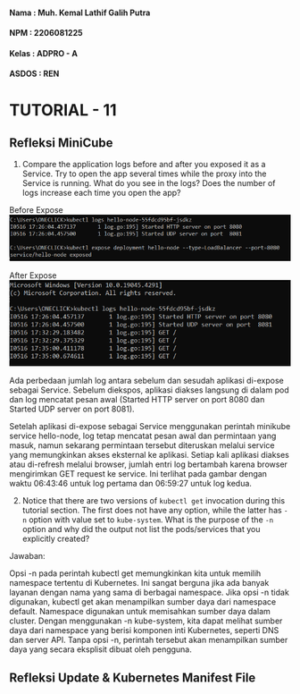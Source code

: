 #### Nama : Muh. Kemal Lathif Galih Putra
#### NPM : 2206081225
#### Kelas : ADPRO - A
#### ASDOS : REN
# TUTORIAL - 11
## Refleksi MiniCube

1. Compare the application logs before and after you exposed it as a Service.
Try to open the app several times while the proxy into the Service is running.
What do you see in the logs? Does the number of logs increase each time you open the app?

Before Expose
![alt text](image.png)

After Expose
![alt text](image-1.png)

Ada perbedaan jumlah log antara sebelum dan sesudah aplikasi di-expose sebagai Service. Sebelum diekspos, aplikasi diakses langsung di dalam pod dan log mencatat pesan awal (Started HTTP server on port 8080 dan Started UDP server on port 8081).

Setelah aplikasi di-expose sebagai Service menggunakan perintah minikube service hello-node, log tetap mencatat pesan awal dan permintaan yang masuk, namun sekarang permintaan tersebut diteruskan melalui service yang memungkinkan akses eksternal ke aplikasi. Setiap kali aplikasi diakses atau di-refresh melalui browser, jumlah entri log bertambah karena browser mengirimkan GET request ke service. Ini terlihat pada gambar dengan waktu 06:43:46 untuk log pertama dan 06:59:27 untuk log kedua.

2. Notice that there are two versions of `kubectl get` invocation during this tutorial section.
The first does not have any option, while the latter has `-n` option with value set to
`kube-system`. What is the purpose of the `-n` option and why did the output not list the pods/services that you
explicitly created?

Jawaban:

Opsi -n pada perintah kubectl get memungkinkan kita untuk memilih namespace tertentu di Kubernetes. Ini sangat berguna jika ada banyak layanan dengan nama yang sama di berbagai namespace. Jika opsi -n tidak digunakan, kubectl get akan menampilkan sumber daya dari namespace default. Namespace digunakan untuk memisahkan sumber daya dalam cluster. Dengan menggunakan -n kube-system, kita dapat melihat sumber daya dari namespace yang berisi komponen inti Kubernetes, seperti DNS dan server API. Tanpa opsi -n, perintah tersebut akan menampilkan sumber daya yang secara eksplisit dibuat oleh pengguna.

## Refleksi Update & Kubernetes Manifest File






